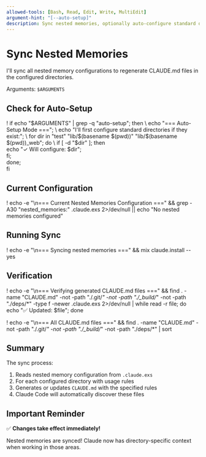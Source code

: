 ```yaml
---
allowed-tools: [Bash, Read, Edit, Write, MultiEdit]
argument-hint: "[--auto-setup]"
description: Sync nested memories, optionally auto-configure standard directories first
---
```


# Sync Nested Memories

I'll sync all nested memory configurations to regenerate CLAUDE.md files in the configured directories.

Arguments: `$ARGUMENTS`

## Check for Auto-Setup

! if echo "$ARGUMENTS" | grep -q "auto-setup"; then \
    echo "=== Auto-Setup Mode ==="; \
    echo "I'll first configure standard directories if they exist:"; \
    for dir in "test" "lib/$(basename $(pwd))" "lib/$(basename $(pwd))_web"; do \
      if [ -d "$dir" ]; then \
        echo "✓ Will configure: $dir"; \
      fi; \
    done; \
  fi

## Current Configuration

! echo -e "\n=== Current Nested Memories Configuration ===" && grep -A30 "nested_memories:" .claude.exs 2>/dev/null || echo "No nested memories configured"

## Running Sync

! echo -e "\n=== Syncing nested memories ===" && mix claude.install --yes

## Verification

! echo -e "\n=== Verifying generated CLAUDE.md files ===" && find . -name "CLAUDE.md" -not -path "./.git/*" -not -path "./_build/*" -not -path "./deps/*" -type f -newer .claude.exs 2>/dev/null | while read -r file; do echo "✅ Updated: $file"; done

! echo -e "\n=== All CLAUDE.md files ===" && find . -name "CLAUDE.md" -not -path "./.git/*" -not -path "./_build/*" -not -path "./deps/*" | sort

## Summary

The sync process:
1. Reads nested memory configuration from `.claude.exs`
2. For each configured directory with usage rules
3. Generates or updates `CLAUDE.md` with the specified rules
4. Claude Code will automatically discover these files

## Important Reminder

✅ **Changes take effect immediately!**

Nested memories are synced! Claude now has directory-specific context when working in those areas.